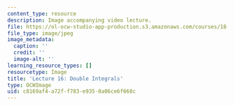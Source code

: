 ```yaml
---
content_type: resource
description: Image accompanying video lecture.
file: https://ol-ocw-studio-app-production.s3.amazonaws.com/courses/18-02-multivariable-calculus-fall-2007/c8169af4a72ff783e9358a06ce6f668c_16.jpg
file_type: image/jpeg
image_metadata:
  caption: ''
  credit: ''
  image-alt: ''
learning_resource_types: []
resourcetype: Image
title: 'Lecture 16: Double Integrals'
type: OCWImage
uid: c8169af4-a72f-f783-e935-8a06ce6f668c
---
```

